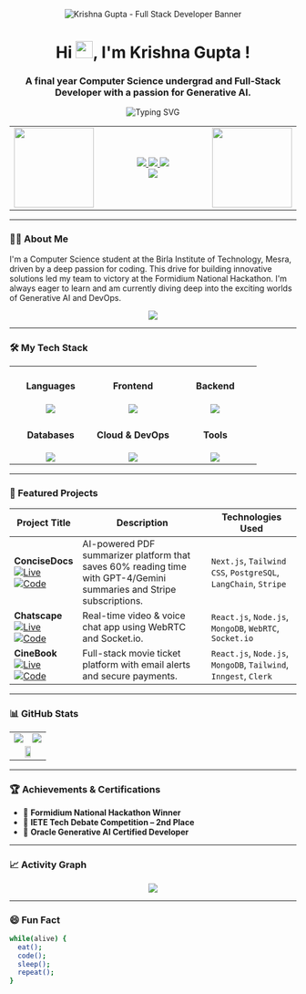 <p align="center">
  <img align='center' src="https://github.com/user-attachments/assets/52735be8-00a3-492f-adce-134e19ad1853" alt="Krishna Gupta - Full Stack Developer Banner" />
</p>

<h1 align="center">
  Hi <img src="https://media.giphy.com/media/hvRJCLFzcasrR4ia7z/giphy.gif" width="30px">, I'm Krishna Gupta !
</h1>

<h3 align="center">A final year Computer Science undergrad and Full-Stack Developer with a passion for Generative AI.</h3>

<p align="center">
  <img src="https://readme-typing-svg.demolab.com?font=Fira+Code&duration=3000&pause=1000&color=1E90FF&center=true&vCenter=true&width=435&lines=Full-Stack+Developer;Gen-AI+Enthusiast;Eat+Sleep+Code+Repeat!;" alt="Typing SVG" />
</p>

<!-- Connect With Me Section with GIFs on both sides -->
<table align="center" width="100%">
  <tr>
    <td width="20%" align="center">
      <img src="https://media4.giphy.com/media/Vf3ZKdillTMOOaOho0/giphy.gif" width="140px" />
    </td>
    <td align="center">
      <a href="https://linkedin.com/in/krishnagupta111">
        <img src="https://img.shields.io/badge/LinkedIn-0077B5?style=for-the-badge&logo=linkedin&logoColor=white" />
      </a>
      <a href="mailto:guptakrish1947@gmail.com">
        <img src="https://img.shields.io/badge/Gmail-D14836?style=for-the-badge&logo=gmail&logoColor=white" />
      </a>
      <a href="https://krishna03.vercel.app">
        <img src="https://img.shields.io/badge/Portfolio-000000?style=for-the-badge&logo=vercel&logoColor=white" />
      </a>
      <br />
      <img src="https://komarev.com/ghpvc/?username=krishnagupta1111&label=Profile%20views&color=blueviolet&style=flat" />
    </td>
    <td width="20%" align="center">
      <img src="https://media4.giphy.com/media/Vf3ZKdillTMOOaOho0/giphy.gif" width="140px" />
    </td>
  </tr>
</table>

---

### 👨‍💻 About Me

I'm a Computer Science student at the Birla Institute of Technology, Mesra, driven by a deep passion for coding. This drive for building innovative solutions led my team to victory at the Formidium National Hackathon. I'm always eager to learn and am currently diving deep into the exciting worlds of Generative AI and DevOps.

<p align="center">
  <img src="https://github-profile-trophy.vercel.app/?username=KrishnaGupta1111&theme=onedark&row=1&column=8" />
</p>

---

### 🛠️ My Tech Stack

<table align='center' width="100%">
  <tr>
    <td align="center" width="33%">
      <h4>Languages</h4>
      <img src="https://skillicons.dev/icons?i=c,cpp,js,ts,python,sql&perline=3&theme=dark" />
    </td>
    <td align="center" width="33%">
      <h4>Frontend</h4>
      <img src="https://skillicons.dev/icons?i=html,css,react,nextjs,redux,tailwind&perline=3&theme=dark" />
    </td>
    <td align="center" width="33%">
      <h4>Backend</h4>
      <img src="https://skillicons.dev/icons?i=nodejs,express,firebase,prisma&perline=4&theme=dark" />
    </td>
  </tr>
  <tr>
    <td align="center" width="33%">
      <h4>Databases</h4>
      <img src="https://skillicons.dev/icons?i=mongodb,mysql,postgres,redis&perline=4&theme=dark" />
    </td>
    <td align="center" width="33%">
      <h4>Cloud & DevOps</h4>
      <img src="https://skillicons.dev/icons?i=aws,docker,git,github,githubactions,vercel&perline=3&theme=dark" />
    </td>
    <td align="center" width="33%">
      <h4>Tools</h4>
      <img src="https://skillicons.dev/icons?i=postman,figma,langchain,socketio&perline=4&theme=dark" />
    </td>
  </tr>
</table>

---

### 📌 Featured Projects

| Project Title | Description | Technologies Used |
|---|---|---|
| **ConciseDocs** <br/> [![Live](https://img.shields.io/badge/LIVE-000000?style=for-the-badge&logo=vercel&logoColor=white)](https://concisedocs.vercel.app/) [![Code](https://img.shields.io/badge/CODE-ff9900?style=for-the-badge&logo=github&logoColor=black)](https://github.com/KrishnaGupta1111/ConciseDocs) | AI-powered PDF summarizer platform that saves 60% reading time with GPT-4/Gemini summaries and Stripe subscriptions. | `Next.js`, `Tailwind CSS`, `PostgreSQL`, `LangChain`, `Stripe` |
| **Chatscape** <br/> [![Live](https://img.shields.io/badge/LIVE-000000?style=for-the-badge&logo=vercel&logoColor=white)](https://chatscape11.vercel.app/) [![Code](https://img.shields.io/badge/CODE-ff9900?style=for-the-badge&logo=github&logoColor=black)](https://github.com/KrishnaGupta1111/Chatscape) | Real-time video & voice chat app using WebRTC and Socket.io. | `React.js`, `Node.js`, `MongoDB`, `WebRTC`, `Socket.io` |
| **CineBook** <br/> [![Live](https://img.shields.io/badge/LIVE-000000?style=for-the-badge&logo=vercel&logoColor=white)](https://cinebookk.vercel.app/) [![Code](https://img.shields.io/badge/CODE-ff9900?style=for-the-badge&logo=github&logoColor=black)](https://github.com/KrishnaGupta1111/CineBook) | Full-stack movie ticket platform with email alerts and secure payments. | `React.js`, `Node.js`, `MongoDB`, `Tailwind`, `Inngest`, `Clerk` |

---

### 📊 GitHub Stats

<table width="100%">
  <tr>
    <td align="center" width="50%">
      <img src="https://github-readme-stats.vercel.app/api?username=KrishnaGupta1111&show_icons=true&theme=radical" />
    </td>
    <td align="center" width="50%">
      <img src="https://github-readme-streak-stats.herokuapp.com?user=KrishnaGupta1111&theme=radical" />
    </td>
  </tr>
  <tr>
    <td  colspan="2" align="center" >
      <img width="45%" src="https://github-readme-stats.vercel.app/api/top-langs/?username=KrishnaGupta1111&layout=compact&theme=radical" />
    </td>
  </tr>
</table>

---

### 🏆 Achievements & Certifications

- 🥇 **Formidium National Hackathon Winner**
- 🥈 **IETE Tech Debate Competition – 2nd Place**
- 📜 **Oracle Generative AI Certified Developer**

---

### 📈 Activity Graph

<p align="center">
  <img src="https://github-readme-activity-graph.vercel.app/graph?username=KrishnaGupta1111&theme=react-dark" />
</p>

---

### 😄 Fun Fact

```bash
while(alive) {
  eat();
  code();
  sleep();
  repeat();
}

